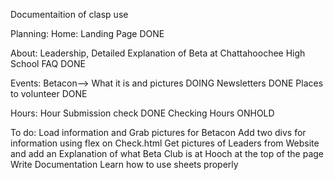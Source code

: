 Documentaition of clasp use

Planning:
Home: Landing Page DONE

About: Leadership, Detailed Explanation of Beta at Chattahoochee High School
       FAQ DONE

Events: Betacon--> What it is and pictures DOING
        Newsletters DONE
        Places to volunteer DONE

Hours: Hour Submission check DONE
       Checking Hours ONHOLD


To do:
Load information and Grab pictures for Betacon
Add two divs for information using flex on Check.html
Get pictures of Leaders from Website and add an Explanation of what Beta Club is at Hooch at the top of the page
Write Documentation
Learn how to use sheets properly
